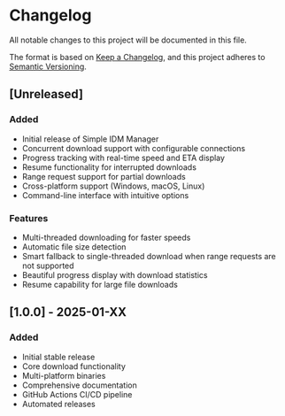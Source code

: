 # Changelog

All notable changes to this project will be documented in this file.

The format is based on [Keep a Changelog](https://keepachangelog.com/en/1.0.0/),
and this project adheres to [Semantic Versioning](https://semver.org/spec/v2.0.0.html).

## [Unreleased]

### Added
- Initial release of Simple IDM Manager
- Concurrent download support with configurable connections
- Progress tracking with real-time speed and ETA display
- Resume functionality for interrupted downloads
- Range request support for partial downloads
- Cross-platform support (Windows, macOS, Linux)
- Command-line interface with intuitive options

### Features
- Multi-threaded downloading for faster speeds
- Automatic file size detection
- Smart fallback to single-threaded download when range requests are not supported
- Beautiful progress display with download statistics
- Resume capability for large file downloads

## [1.0.0] - 2025-01-XX

### Added
- Initial stable release
- Core download functionality
- Multi-platform binaries
- Comprehensive documentation
- GitHub Actions CI/CD pipeline
- Automated releases